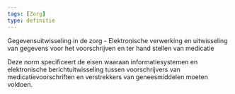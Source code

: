 ```yaml
---
tags: [Zorg]
type: definitie
---
```

Gegevensuitwisseling in de zorg - Elektronische verwerking en uitwisseling van gegevens voor het voorschrijven en ter hand stellen van medicatie 

Deze norm specificeert de eisen waaraan informatiesystemen en elektronische berichtuitwisseling tussen voorschrijvers van medicatievoorschriften en verstrekkers van geneesmiddelen moeten voldoen.